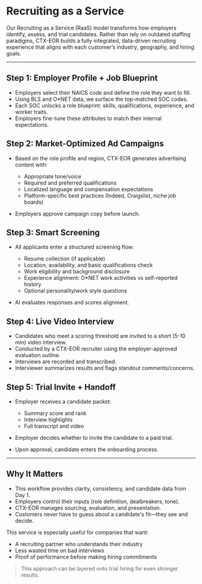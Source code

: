 # Recruiting as a Service

Our Recruiting as a Service (RaaS) model transforms how employers identify, assess, and trial candidates. Rather than rely on outdated staffing paradigms, CTX-EOR builds a fully integrated, data-driven recruiting experience that aligns with each customer’s industry, geography, and hiring goals.

---

## Step 1: Employer Profile + Job Blueprint

* Employers select their NAICS code and define the role they want to fill.
* Using BLS and O\*NET data, we surface the top-matched SOC codes.
* Each SOC unlocks a role blueprint: skills, qualifications, experience, and worker traits.
* Employers fine-tune these attributes to match their internal expectations.

## Step 2: Market-Optimized Ad Campaigns

* Based on the role profile and region, CTX-EOR generates advertising content with:

  * Appropriate tone/voice
  * Required and preferred qualifications
  * Localized language and compensation expectations
  * Platform-specific best practices (Indeed, Craigslist, niche job boards)
* Employers approve campaign copy before launch.

## Step 3: Smart Screening

* All applicants enter a structured screening flow:

  * Resume collection (if applicable)
  * Location, availability, and basic qualifications check
  * Work eligibility and background disclosure
  * Experience alignment: O\*NET work activities vs self-reported history
  * Optional personality/work style questions
* AI evaluates responses and scores alignment.

## Step 4: Live Video Interview

* Candidates who meet a scoring threshold are invited to a short (5-10 min) video interview.
* Conducted by a CTX-EOR recruiter using the employer-approved evaluation outline.
* Interviews are recorded and transcribed.
* Interviewer summarizes results and flags standout comments/concerns.

## Step 5: Trial Invite + Handoff

* Employer receives a candidate packet:

  * Summary score and rank
  * Interview highlights
  * Full transcript and video
* Employer decides whether to invite the candidate to a paid trial.
* Upon approval, candidate enters the onboarding process.

---

## Why It Matters

* This workflow provides clarity, consistency, and candidate data from Day 1.
* Employers control their inputs (role definition, dealbreakers, tone).
* CTX-EOR manages sourcing, evaluation, and presentation.
* Customers never have to guess about a candidate's fit—they see and decide.

This service is especially useful for companies that want:

* A recruiting partner who understands their industry
* Less wasted time on bad interviews
* Proof of performance before making hiring commitments

> This approach can be layered onto trial hiring for even stronger results.

